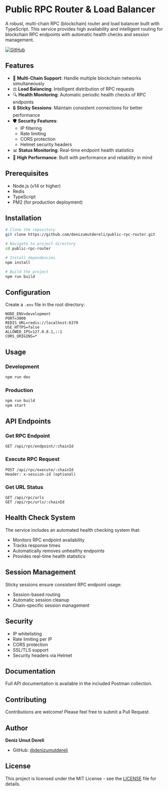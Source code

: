 # Public RPC Router & Load Balancer

A robust, multi-chain RPC (blockchain) router and load balancer built with TypeScript. This service provides high availability and intelligent routing for blockchain RPC endpoints with automatic health checks and session management.

[![GitHub](https://img.shields.io/github/license/denizumutdereli/public-rpc-router)](https://github.com/denizumutdereli/public-rpc-router/blob/master/LICENSE)

## Features

- 🔄 **Multi-Chain Support**: Handle multiple blockchain networks simultaneously
- ⚖️ **Load Balancing**: Intelligent distribution of RPC requests
- 🔍 **Health Monitoring**: Automatic periodic health checks of RPC endpoints
- 🔒 **Sticky Sessions**: Maintain consistent connections for better performance
- 🛡️ **Security Features**:
  - IP filtering
  - Rate limiting
  - CORS protection
  - Helmet security headers
- 📊 **Status Monitoring**: Real-time endpoint health statistics
- 🚀 **High Performance**: Built with performance and reliability in mind

## Prerequisites

- Node.js (v14 or higher)
- Redis
- TypeScript
- PM2 (for production deployment)

## Installation

```bash
# Clone the repository
git clone https://github.com/denizumutdereli/public-rpc-router.git

# Navigate to project directory
cd public-rpc-router

# Install dependencies
npm install

# Build the project
npm run build
```

## Configuration

Create a `.env` file in the root directory:

```env
NODE_ENV=development
PORT=3000
REDIS_URL=redis://localhost:6379
USE_HTTPS=false
ALLOWED_IPS=127.0.0.1,::1
CORS_ORIGINS=*
```

## Usage

### Development

```bash
npm run dev
```

### Production

```bash
npm run build
npm start
```

## API Endpoints

### Get RPC Endpoint
```http
GET /api/rpc/endpoint/:chainId
```

### Execute RPC Request
```http
POST /api/rpc/execute/:chainId
Header: x-session-id (optional)
```

### Get URL Status
```http
GET /api/rpc/urls
GET /api/rpc/urls/:chainId
```

## Health Check System

The service includes an automated health checking system that:
- Monitors RPC endpoint availability
- Tracks response times
- Automatically removes unhealthy endpoints
- Provides real-time health statistics

## Session Management

Sticky sessions ensure consistent RPC endpoint usage:
- Session-based routing
- Automatic session cleanup
- Chain-specific session management

## Security

- IP whitelisting
- Rate limiting per IP
- CORS protection
- SSL/TLS support
- Security headers via Helmet

## Documentation

Full API documentation is available in the included Postman collection.

## Contributing

Contributions are welcome! Please feel free to submit a Pull Request.

## Author

**Deniz Umut Dereli**
- GitHub: [@denizumutdereli](https://github.com/denizumutdereli)

## License

This project is licensed under the MIT License - see the [LICENSE](LICENSE) file for details.
